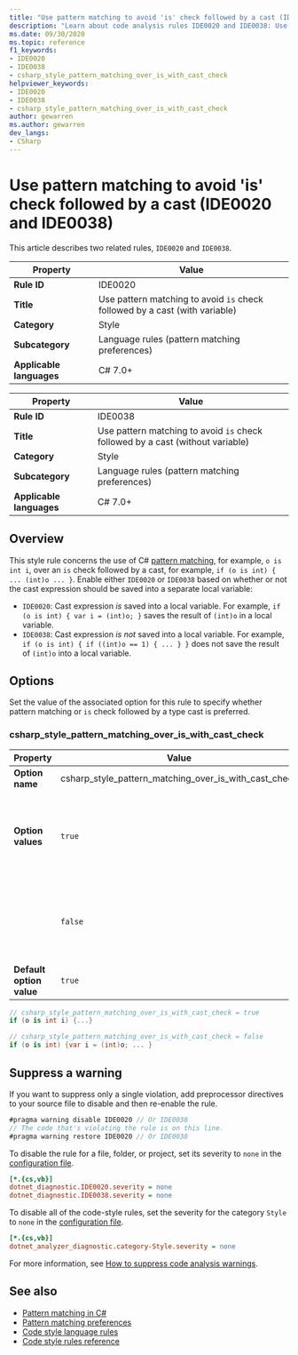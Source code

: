 ```yaml
---
title: "Use pattern matching to avoid 'is' check followed by a cast (IDE0020 and IDE0038)"
description: "Learn about code analysis rules IDE0020 and IDE0038: Use pattern matching to avoid 'is' check followed by a cast"
ms.date: 09/30/2020
ms.topic: reference
f1_keywords:
- IDE0020
- IDE0038
- csharp_style_pattern_matching_over_is_with_cast_check
helpviewer_keywords:
- IDE0020
- IDE0038
- csharp_style_pattern_matching_over_is_with_cast_check
author: gewarren
ms.author: gewarren
dev_langs:
- CSharp
---
```

# Use pattern matching to avoid 'is' check followed by a cast (IDE0020 and IDE0038)

This article describes two related rules, `IDE0020` and `IDE0038`.

| Property                 | Value                                                                       |
|--------------------------|-----------------------------------------------------------------------------|
| **Rule ID**              | IDE0020                                                                     |
| **Title**                | Use pattern matching to avoid `is` check followed by a cast (with variable) |
| **Category**             | Style                                                                       |
| **Subcategory**          | Language rules (pattern matching preferences)                               |
| **Applicable languages** | C# 7.0+                                                                     | |

| Property                 | Value                                                                          |
|--------------------------|--------------------------------------------------------------------------------|
| **Rule ID**              | IDE0038                                                                        |
| **Title**                | Use pattern matching to avoid `is` check followed by a cast (without variable) |
| **Category**             | Style                                                                          |
| **Subcategory**          | Language rules (pattern matching preferences)                                  |
| **Applicable languages** | C# 7.0+                                                                        | |

## Overview

This style rule concerns the use of C# [pattern matching](../../../csharp/fundamentals/functional/pattern-matching.md), for example, `o is int i`, over an `is` check followed by a cast, for example, `if (o is int) { ... (int)o ... }`. Enable either `IDE0020` or `IDE0038` based on whether or not the cast expression should be saved into a separate local variable:

- `IDE0020`: Cast expression _is_ saved into a local variable. For example, `if (o is int) { var i = (int)o; }` saves the result of `(int)o` in a local variable.
- `IDE0038`: Cast expression _is not_ saved into a local variable. For example, `if (o is int) { if ((int)o == 1) { ... } }` does not save the result of `(int)o` into a local variable.

## Options

Set the value of the associated option for this rule to specify whether pattern matching or `is` check followed by a type cast is preferred.

### csharp_style_pattern_matching_over_is_with_cast_check

| Property                 | Value                                                 | Description                                                         |
|--------------------------|-------------------------------------------------------|---------------------------------------------------------------------|
| **Option name**          | csharp_style_pattern_matching_over_is_with_cast_check |                                                                     |
| **Option values**        | `true`                                                | Prefer pattern matching instead of `is` expressions with type casts |
|                          | `false`                                               | Prefer `is` expressions with type casts instead of pattern matching |
| **Default option value** | `true`                                                |                                                                     |

```csharp
// csharp_style_pattern_matching_over_is_with_cast_check = true
if (o is int i) {...}

// csharp_style_pattern_matching_over_is_with_cast_check = false
if (o is int) {var i = (int)o; ... }
```

## Suppress a warning

If you want to suppress only a single violation, add preprocessor directives to your source file to disable and then re-enable the rule.

```csharp
#pragma warning disable IDE0020 // Or IDE0038
// The code that's violating the rule is on this line.
#pragma warning restore IDE0020 // Or IDE0038
```

To disable the rule for a file, folder, or project, set its severity to `none` in the [configuration file](../configuration-files.md).

```ini
[*.{cs,vb}]
dotnet_diagnostic.IDE0020.severity = none
dotnet_diagnostic.IDE0038.severity = none
```

To disable all of the code-style rules, set the severity for the category `Style` to `none` in the [configuration file](../configuration-files.md).

```ini
[*.{cs,vb}]
dotnet_analyzer_diagnostic.category-Style.severity = none
```

For more information, see [How to suppress code analysis warnings](../suppress-warnings.md).

## See also

- [Pattern matching in C#](../../../csharp/fundamentals/functional/pattern-matching.md)
- [Pattern matching preferences](pattern-matching-preferences.md)
- [Code style language rules](language-rules.md)
- [Code style rules reference](index.md)
